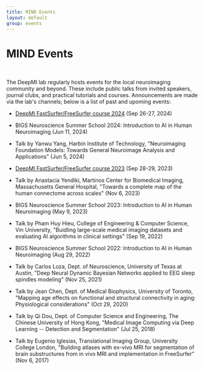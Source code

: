 ```yaml
---
title: MIND Events
layout: default
group: events
---
```


# MIND Events

<br>

The DeepMI lab regularly hosts events for the local neuroimaging community and beyond. These include public talks from invited speakers, journal clubs, and practical tutorials and courses. Announcements are made via the lab's channels; below is a list of past and upoming events:

- [DeepMI FastSurfer/FreeSurfer course 2024](/events/workshops/fastsurfer-course-2024) (Sep 26-27, 2024)

- BIGS Neuroscience Summer School 2024: Introduction to AI in Human Neuroimaging (Jun 11, 2024)

- Talk by Yanwu Yang, Harbin Institute of Technology, "Neuroimaging Foundation Models: Towards General Neuroimage Analysis and Applications" (Jun 5, 2024)

- [DeepMI FastSurfer/FreeSurfer course 2023](/events/workshops/fastsurfer-course-2023) (Sep 28-29, 2023)

- Talk by Anastacia Yendiki, Martinos Center for Biomedical Imaging, Massachusetts General Hospital, "Towards a complete map of the human connectome across scales" (Nov 6, 2023)

- BIGS Neuroscience Summer School 2023: Introduction to AI in Human Neuroimaging (May 9, 2023)

- Talk by Pham Huy Hieu, College of Engineering & Computer Science, Vin University, "Buidling large-scale medical imaging datasets and evaluating AI algorithms in clinical settings" (Sep 19, 2022)

- BIGS Neuroscience Summer School 2022: Introduction to AI in Human Neuroimaging (Aug 29, 2022)

- Talk by Carlos Loza, Dept. of Neuroscience, University of Texas at Austin, "Deep Neural Dynamic Bayesian Networks applied to EEG sleep spindles modeling" (Nov 25, 2021)

- Talk by Jean Chen, Dept. of Medical Biophysics, University of Toronto, "Mapping age effects on functional and structural connectivity in aging: Physiological considerations" (Oct 29, 2020)

- Talk by Qi Dou, Dept. of Computer Science and Engineering, The Chinese University of Hong Kong, "Medical Image Computing via Deep Learning -- Detection and Segmentation" (Jul 25, 2018)

- Talk by Eugenio Iglesias, Translational Imaging Group, University College London, "Building atlases with ex-vivo MRI for segmentation of brain substructures from in vivo MRI and implementation in FreeSurfer"  (Nov 6, 2017)

<br>
